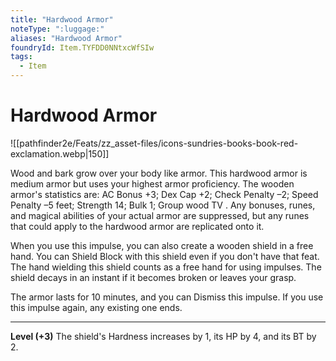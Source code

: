 ```yaml
---
title: "Hardwood Armor"
noteType: ":luggage:"
aliases: "Hardwood Armor"
foundryId: Item.TYFDD0NNtxcWfSIw
tags:
  - Item
---
```


# Hardwood Armor
![[pathfinder2e/Feats/zz_asset-files/icons-sundries-books-book-red-exclamation.webp|150]]

Wood and bark grow over your body like armor. This hardwood armor is medium armor but uses your highest armor proficiency. The wooden armor's statistics are: AC Bonus +3; Dex Cap +2; Check Penalty –2; Speed Penalty –5 feet; Strength 14; Bulk 1; Group wood TV . Any bonuses, runes, and magical abilities of your actual armor are suppressed, but any runes that could apply to the hardwood armor are replicated onto it.

When you use this impulse, you can also create a wooden shield in a free hand. You can Shield Block with this shield even if you don't have that feat. The hand wielding this shield counts as a free hand for using impulses. The shield decays in an instant if it becomes broken or leaves your grasp.

The armor lasts for 10 minutes, and you can Dismiss this impulse. If you use this impulse again, any existing one ends.

* * *

**Level (+3)** The shield's Hardness increases by 1, its HP by 4, and its BT by 2.
